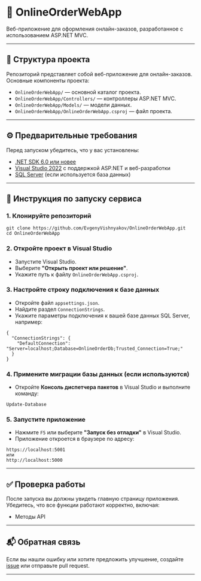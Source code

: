 <h1>🛒 OnlineOrderWebApp</h1>

<p>Веб-приложение для оформления онлайн-заказов, разработанное с использованием ASP.NET MVC.</p>

<hr />

<h2>📁 Структура проекта</h2>

<p>Репозиторий представляет собой веб-приложение для онлайн-заказов. Основные компоненты проекта:</p>

<ul>
  <li><code>OnlineOrderWebApp/</code> — основной каталог проекта.</li>
  <li><code>OnlineOrderWebApp/Controllers/</code> — контроллеры ASP.NET MVC.</li>
  <li><code>OnlineOrderWebApp/Models/</code> — модели данных.</li>
  <li><code>OnlineOrderWebApp/OnlineOrderWebApp.csproj</code> — файл проекта.</li>
</ul>

<hr />

<h2>⚙️ Предварительные требования</h2>

<p>Перед запуском убедитесь, что у вас установлены:</p>

<ul>
  <li><a href="https://dotnet.microsoft.com/en-us/download/dotnet/6.0">.NET SDK 6.0 или новее</a></li>
  <li><a href="https://visualstudio.microsoft.com/vs/">Visual Studio 2022</a> с поддержкой ASP.NET и веб-разработки</li>
  <li><a href="https://www.microsoft.com/en-us/sql-server/sql-server-downloads">SQL Server</a> (если используется база данных)</li>
</ul>

<hr />

<h2>🚀 Инструкция по запуску сервиса</h2>

<h3>1. Клонируйте репозиторий</h3>

<pre><code>git clone https://github.com/EvgenyVishnyakov/OnlineOrderWebApp.git
cd OnlineOrderWebApp
</code></pre>

<h3>2. Откройте проект в Visual Studio</h3>

<ul>
  <li>Запустите Visual Studio.</li>
  <li>Выберите <strong>"Открыть проект или решение"</strong>.</li>
  <li>Укажите путь к файлу <code>OnlineOrderWebApp.csproj</code>.</li>
</ul>

<h3>3. Настройте строку подключения к базе данных</h3>

<ul>
  <li>Откройте файл <code>appsettings.json</code>.</li>
  <li>Найдите раздел <code>ConnectionStrings</code>.</li>
  <li>Укажите параметры подключения к вашей базе данных SQL Server, например:</li>
</ul>

<pre><code>{
  "ConnectionStrings": {
    "DefaultConnection": "Server=localhost;Database=OnlineOrderDb;Trusted_Connection=True;"
  }
}
</code></pre>

<h3>4. Примените миграции базы данных (если используются)</h3>

<ul>
  <li>Откройте <strong>Консоль диспетчера пакетов</strong> в Visual Studio и выполните команду:</li>
</ul>

<pre><code>Update-Database
</code></pre>

<h3>5. Запустите приложение</h3>

<ul>
  <li>Нажмите <code>F5</code> или выберите <strong>"Запуск без отладки"</strong> в Visual Studio.</li>
  <li>Приложение откроется в браузере по адресу:</li>
</ul>

<pre><code>https://localhost:5001
или
http://localhost:5000
</code></pre>

<hr />

<h2>✅ Проверка работы</h2>

<p>После запуска вы должны увидеть главную страницу приложения. Убедитесь, что все функции работают корректно, включая:</p>

<ul>
  <li>Методы API</li>
</ul>

<hr />

<h2>📬 Обратная связь</h2>

<p>Если вы нашли ошибку или хотите предложить улучшение, создайте <a href="https://github.com/EvgenyVishnyakov/OnlineOrderWebApp/issues">issue</a> или отправьте pull request.</p>

<hr />



